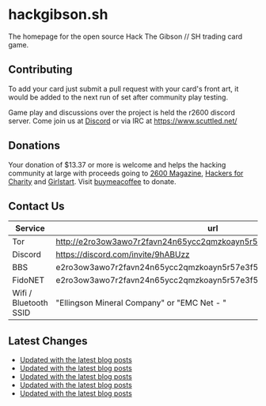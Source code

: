# hackgibson.sh
The homepage for the open source Hack The Gibson // SH trading card game.


## Contributing

To add your card just submit a pull request with your card's front art, it would be added to the next run of set after community play testing.

Game play and discussions over the project is held the r2600 discord server. Come join us at [Discord](https://discord.com/invite/9hABUzz) or via IRC at https://www.scuttled.net/


## Donations

Your donation of $13.37 or more is welcome and helps the hacking community at large with proceeds going to [2600 Magazine](https://2600.com/), [Hackers for Charity](https://hackersforcharity.org) and [Girlstart](https://girlstart.org).  Visit [buymeacoffee](https://www.buymeacoffee.com/hackgibson.sh) to donate.


## Contact Us

Service | url
-|-
Tor | http://e2ro3ow3awo7r2favn24n65ycc2qmzkoayn5r57e3f56nvjwdcgg32ad.onion
Discord | https://discord.com/invite/9hABUzz
BBS | e2ro3ow3awo7r2favn24n65ycc2qmzkoayn5r57e3f56nvjwdcgg32ad.onion:23
FidoNET | e2ro3ow3awo7r2favn24n65ycc2qmzkoayn5r57e3f56nvjwdcgg32ad.onion:24554
Wifi / Bluetooth SSID | "Ellingson Mineral Company" or "EMC Net - <fidonet address>"

## Latest Changes
<!-- BLOG-POST-LIST:START -->
- [Updated with the latest blog posts](https://github.com/DFW2600/hackgibson.sh/commit/e7e80f7432c12749999373723d293596885d228a)
- [Updated with the latest blog posts](https://github.com/DFW2600/hackgibson.sh/commit/e1e1b7be26c2ea6125b1eb509207ef5ab8b2688f)
- [Updated with the latest blog posts](https://github.com/DFW2600/hackgibson.sh/commit/9c74fdbd28d3b13331edf17ca322b89275b4a966)
- [Updated with the latest blog posts](https://github.com/DFW2600/hackgibson.sh/commit/524744379a9a6ccd305a4d7f6109e17d49b3aa88)
- [Updated with the latest blog posts](https://github.com/DFW2600/hackgibson.sh/commit/c3d070ae5f2a9874f4f8b4a189c44a9010aaf72c)
<!-- BLOG-POST-LIST:END -->
